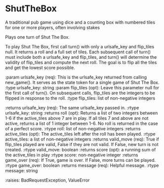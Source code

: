 # ShutTheBox
A traditional pub game using dice and a counting box with numbered tiles for one or more players, often involving stakes


Plays one turn of Shut The Box.

To play Shut The Box, first call turn() with only a urlsafe_key and flip_tiles null.  It returns a roll and a full set of tiles.
Each subsequent call of turn() must include both a urlsafe_key and
flip_tiles, and turn() will determine the validity of flip_tiles and compute the next roll.  The goal is to flip all the tiles and get the lowest score possible.

:param urlsafe_key (req): This is the urlsafe_key returned
from calling new_game().  It serves as the state token for a single
game of Shut The Box.
:type urlsafe_key: string
:param flip_tiles (opt): Leave this parameter null for
the first call of turn().  On subsequent calls, flip_tiles are the
integers to be flipped in response to the roll.
:type flip_tiles: list of non-negative integers

:returns urlsafe_key (req): The same urlsafe_key passed in.
:rtype urlsafe_key: string
:returns roll (opt): Returns a list of two integers between 1-6 if
the active_tiles above 7 are in play.  If all tiles 7 and above are
not active, returns a list of 1 integer between 1-6.  No roll is
returned in the case of a perfect score.
:rtype roll: list of non-negative integers
:returns active_tiles (opt): The active_tiles left after the roll has
been played.
:rtype active_tiles: a list of non-negative integers
:returns valid_move (req): True if flip_tiles played are valid,
False if they are not valid.  If False, new turn is not created.
:rtype valid_move: boolean
:returns score (opt): a running sum of the active_tiles in play
:rtype score: non-negative integer
:returns game_over (req): If True, game is over.  If False,
more turns can be played.
:rtype game_over: boolean
:returns message (req): Helpful message.
:rtype message: string

:raises: BadRequestException, ValueError
